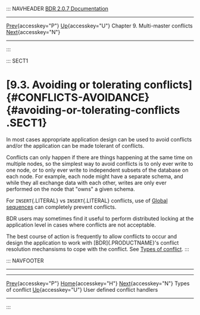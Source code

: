 ::: NAVHEADER
  [BDR 2.0.7 Documentation](index.md)
  ----------------------------------------------------------------- ------------------------------------- ----------------------------------- ----------------------------------------------------------------------------------------------
  [Prev](conflicts-types.md "Types of conflict"){accesskey="P"}   [Up](conflicts.md){accesskey="U"}    Chapter 9. Multi-master conflicts    [Next](conflicts-user-defined-handlers.md "User defined conflict handlers"){accesskey="N"}

------------------------------------------------------------------------
:::

::: SECT1
# [9.3. Avoiding or tolerating conflicts]{#CONFLICTS-AVOIDANCE} {#avoiding-or-tolerating-conflicts .SECT1}

In most cases appropriate application design can be used to avoid
conflicts and/or the application can be made tolerant of conflicts.

Conflicts can only happen if there are things happening at the same time
on multiple nodes, so the simplest way to avoid conflicts is to only
ever write to one node, or to only ever write to independent subsets of
the database on each node. For example, each node might have a separate
schema, and while they all exchange data with each other, writes are
only ever performed on the node that \"owns\" a given schema.

For `INSERT`{.LITERAL} vs `INSERT`{.LITERAL} conflicts, use of [Global
sequences](global-sequences.md) can completely prevent conflicts.

BDR users may sometimes find it useful to perform distributed locking at
the application level in cases where conflicts are not acceptable.

The best course of action is frequently to allow conflicts to occur and
design the application to work with [BDR]{.PRODUCTNAME}\'s conflict
resolution mechansisms to cope with the conflict. See [Types of
conflict](conflicts-types.md).
:::

::: NAVFOOTER

------------------------------------------------------------------------

  --------------------------------------------- ------------------------------------- -------------------------------------------------------------
  [Prev](conflicts-types.md){accesskey="P"}     [Home](index.md){accesskey="H"}     [Next](conflicts-user-defined-handlers.md){accesskey="N"}
  Types of conflict                              [Up](conflicts.md){accesskey="U"}                                 User defined conflict handlers
  --------------------------------------------- ------------------------------------- -------------------------------------------------------------
:::
